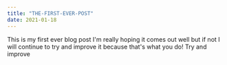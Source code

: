```yaml
---
title: "THE-FIRST-EVER-POST"
date: 2021-01-18
---
```

This is my first ever blog post I'm really hoping it comes out well but if not I will continue to try and improve it because that's what you do! Try and improve
